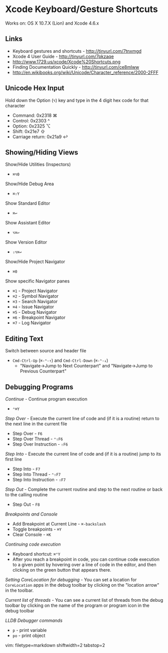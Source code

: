 # Xcode Keyboard/Gesture Shortcuts #

Works on: OS X 10.7.X (Lion) and Xcode 4.6.x

## Links ##
- Keyboard gestures and shortcuts - http://tinyurl.com/7tnxmgd
- Xcode 4 User Guide - http://tinyurl.com/7pkzaqe
- http://www.1729.us/xcode/Xcode%20Shortcuts.png
- Finding Documentation Quickly - http://tinyurl.com/ce8mlww
- http://en.wikibooks.org/wiki/Unicode/Character_reference/2000-2FFF

## Unicode Hex Input ##
Hold down the Option (`⌥`) key and type in the 4 digit hex code for that
character
- Command:         0x2318 ⌘
- Control:         0x2303 ^
- Option:          0x2325 ⌥
- Shift:           0x21e7 ⇧
- Carriage return: 0x21a9 ↩

## Showing/Hiding Views ##
Show/Hide Utilities (Inspectors)
- `⌘⌥0`

Show/Hide Debug Area
- `⌘⇧Y`

Show Standard Editor
- `⌘↩`

Show Assistant Editor
- `⌥⌘↩`

Show Version Editor
- `⇧⌥⌘↩`

Show/Hide Project Navigator
- `⌘0`

Show specific Navigator panes
- `⌘1` - Project Navigator
- `⌘2` - Symbol Navigator
- `⌘3` - Search Navigator
- `⌘4` - Issue Navigator
- `⌘5` - Debug Navigator
- `⌘6` - Breakpoint Navigator
- `⌘7` - Log Navigator

## Editing Text ##
Switch between source and header file
- `Cmd-Ctrl-Up` (`⌘-⌃-↑`) and `Cmd-Ctrl-Down` (`⌘-⌃-↓`)
  - "Navigate->Jump to Next Counterpart" and "Navigate->Jump to Previous
    Counterpart"

## Debugging Programs ##
_Continue_ - Continue program execution
- `⌃⌘Y`

_Step Over_ - Execute the current line of code and (if it is a routine) return
to the next line in the current file
- Step Over - `F6`
- Step Over Thread - `⌃⇧F6`
- Step Over Instruction - `⇧F6`

_Step Into_ - Execute the current line of code and (if it is a routine) jump
to its first line
- Step Into - `F7`
- Step Into Thread - `⌃⇧F7`
- Step Into Instruction - `⇧F7`

_Step Out_ - Complete the current routine and step to the next routine or back
to the calling routine
- Step Out - `F8`

_Breakpoints and Console_
- Add Breakpoint at Current Line - `⌘-backslash`
- Toggle breakpoints - `⌘Y`
- Clear Console - `⌘K`

_Continuing code execution_ 
- Keyboard shortcut: `⌘⌃Y`
- After you reach a breakpoint in code, you can continue code execution to a
  given point by hovering over a line of code in the editor, and then clicking
  on the green button that appears there.

_Setting CoreLocation for debugging_ - You can set a location for
`CoreLocation` apps in the debug toolbar by clicking on the "location arrow"
in the toolbar.

_Current list of threads_ - You can see a current list of threads from the
debug toolbar by clicking on the name of the program or program icon in the
debug toolbar

_LLDB Debugger commands_ 
- `p` - print variable
- `po` - print object

vim: filetype=markdown shiftwidth=2 tabstop=2
